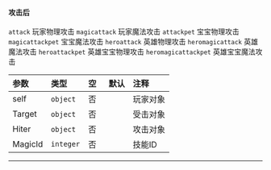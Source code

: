 #### 攻击后

`attack` 玩家物理攻击
`magicattack` 玩家魔法攻击
`attackpet` 宝宝物理攻击
`magicattackpet` 宝宝魔法攻击
`heroattack` 英雄物理攻击
`heromagicattack` 英雄魔法攻击
`heroattackpet` 英雄宝宝物理攻击
`heromagicattackpet` 英雄宝宝魔法攻击

| 参数    | 类型      | 空   | 默认 | 注释     |
| :------ | :-------- | :--- | :--- | :------- |
| self    | `object`  | 否   |      | 玩家对象 |
| Target  | `object`  | 否   |      | 受击对象 |
| Hiter   | `object`  | 否   |      | 攻击对象 |
| MagicId | `integer` | 否   |      | 技能ID   |
------------


